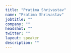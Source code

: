 ```yaml
---
title: "Pratima Shrivastav"
name: "Pratima Shrivastav"
jobtitle: ""
company: ""
headshot: ""
twitter: ""
layout: speaker
description: ""
---
```

